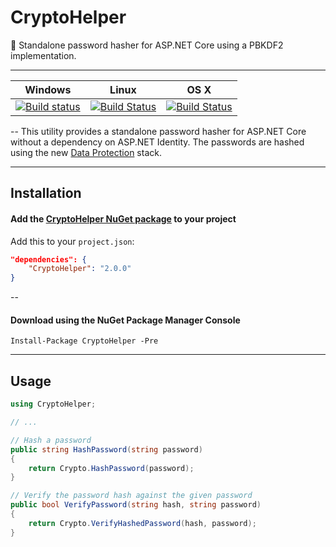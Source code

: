 # CryptoHelper
:key: Standalone password hasher for ASP.NET Core using a PBKDF2 implementation. 

<hr>

| Windows | Linux | OS X |
| --- | --- | --- |
| [![Build status](https://ci.appveyor.com/api/projects/status/hai0kndijmx6xb9d?svg=true)](https://ci.appveyor.com/project/henkmollema/cryptohelper) | [![Build Status](https://travis-ci.org/henkmollema/CryptoHelper.svg)](https://travis-ci.org/henkmollema/CryptoHelper) | [![Build Status](https://travis-ci.org/henkmollema/CryptoHelper.svg)](https://travis-ci.org/henkmollema/CryptoHelper) |

--
This utility provides a standalone password hasher for ASP.NET Core without a dependency on ASP.NET Identity. The passwords are hashed using the new [Data Protection](https://github.com/aspnet/DataProtection) stack. 

<hr>

## Installation

#### Add the [CryptoHelper NuGet package](https://www.nuget.org/packages/CryptoHelper) to your project
Add this to your `project.json`:
```json
"dependencies": {
    "CryptoHelper": "2.0.0"
}
```

--

#### Download using the NuGet Package Manager Console
```
Install-Package CryptoHelper -Pre
```

<hr>

## Usage
```csharp
using CryptoHelper;

// ...

// Hash a password
public string HashPassword(string password)
{
    return Crypto.HashPassword(password);
}

// Verify the password hash against the given password
public bool VerifyPassword(string hash, string password)
{
    return Crypto.VerifyHashedPassword(hash, password);
}
```
